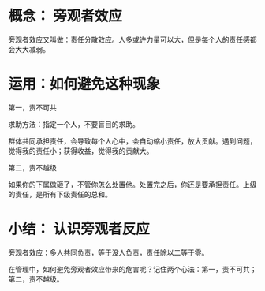 # 概念： 旁观者效应

旁观者效应又叫做：责任分散效应。人多或许力量可以大，但是每个人的责任感都会大大减弱。

# 运用：如何避免这种现象

第一，责不可共

求助方法：指定一个人，不要盲目的求助。

群体共同承担责任，会导致每个人心中，会自动缩小责任，放大贡献。遇到问题，觉得我的责任小；获得收益，觉得我的贡献大。

第二，责不越级

如果你的下属做砸了，不管你怎么处置他。处置完之后，你还是要承担责任。上级的责任，是所有下级责任的总和。

# 小结： 认识旁观者反应

旁观者效应：多人共同负责，等于没人负责，责任除以二等于零。

在管理中，如何避免旁观者效应带来的危害呢？记住两个心法：第一，责不可共；第二，责不越级。




